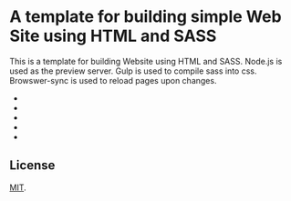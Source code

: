 # A template for building simple Web Site using HTML and SASS

This is a template for building Website using HTML and SASS.  Node.js is used as the
preview server.  Gulp is used to compile sass into css.  Browswer-sync is used to reload pages upon changes.

- [Node.js]: https://nodejs.org/
- [Sass]: http://sass-lang.com/
- [gulp]: http://gulpjs.com/
- [gulp-sass]: https://www.npmjs.com/package/gulp-sass/
- [browser-sync]: https://www.browsersync.io/

## License

[MIT](./LICENSE).